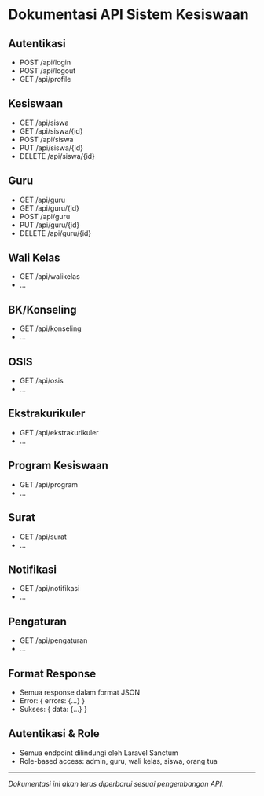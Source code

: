 # Dokumentasi API Sistem Kesiswaan

## Autentikasi
- POST /api/login
- POST /api/logout
- GET /api/profile

## Kesiswaan
- GET /api/siswa
- GET /api/siswa/{id}
- POST /api/siswa
- PUT /api/siswa/{id}
- DELETE /api/siswa/{id}

## Guru
- GET /api/guru
- GET /api/guru/{id}
- POST /api/guru
- PUT /api/guru/{id}
- DELETE /api/guru/{id}

## Wali Kelas
- GET /api/walikelas
- ...

## BK/Konseling
- GET /api/konseling
- ...

## OSIS
- GET /api/osis
- ...

## Ekstrakurikuler
- GET /api/ekstrakurikuler
- ...

## Program Kesiswaan
- GET /api/program
- ...

## Surat
- GET /api/surat
- ...

## Notifikasi
- GET /api/notifikasi
- ...

## Pengaturan
- GET /api/pengaturan
- ...

## Format Response
- Semua response dalam format JSON
- Error: { errors: {...} }
- Sukses: { data: {...} }

## Autentikasi & Role
- Semua endpoint dilindungi oleh Laravel Sanctum
- Role-based access: admin, guru, wali kelas, siswa, orang tua

---
*Dokumentasi ini akan terus diperbarui sesuai pengembangan API.*